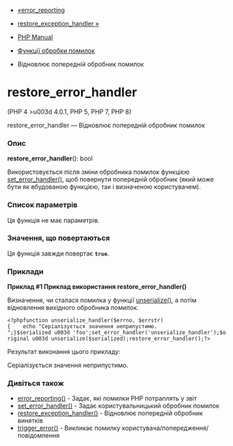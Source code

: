 - [«error_reporting](function.error-reporting.md)
- [restore_exception_handler
»](function.restore-exception-handler.md)

- [PHP Manual](index.md)
- [Функції обробки помилок](ref.errorfunc.md)
- Відновлює попередній обробник помилок

# restore_error_handler

(PHP 4 \>u003d 4.0.1, PHP 5, PHP 7, PHP 8)

restore_error_handler — Відновлює попередній обробник помилок

### Опис

**restore_error_handler**(): bool

Використовується після зміни обробника помилок функцією
[set_error_handler()](function.set-error-handler.md), щоб повернути
попередній обробник (який може бути як вбудованою функцією, так і
визначеною користувачем).

### Список параметрів

Ця функція не має параметрів.

### Значення, що повертаються

Ця функція завжди повертає **`true`**.

### Приклади

**Приклад #1 Приклад використання **restore_error_handler()****

Визначення, чи сталася помилка у функції
[unserialize()](function.unserialize.md), а потім відновлення
вихідного обробника помилок.

`<?phpfunction unserialize_handler($errno, $errstr){    echo "Серіалізується значення неприпустимо.
";}$serialized u003d 'foo';set_error_handler('unserialize_handler');$original u003d unserialize($serialized);restore_error_handler();?> `

Результат виконання цього прикладу:

Серіалізується значення неприпустимо.

### Дивіться також

- [error_reporting()](function.error-reporting.md) - Задає, які
помилки PHP потраплять у звіт
- [set_error_handler()](function.set-error-handler.md) - Задає
користувальницький обробник помилок
- [restore_exception_handler()](function.restore-exception-handler.md) -
Відновлює попередній обробник винятків
- [trigger_error()](function.trigger-error.md) - Викликає
помилку користувача/попередження/повідомлення
